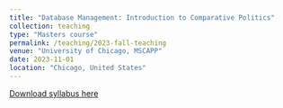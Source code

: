 ```yaml
---
title: "Database Management: Introduction to Comparative Politics"
collection: teaching
type: "Masters course"
permalink: /teaching/2023-fall-teaching
venue: "University of Chicago, MSCAPP"
date: 2023-11-01
location: "Chicago, United States"
---
```


[Download syllabus here](http://donaldgrasse.github.io/files/introduction-comparative-politics-pols120.pdf)

